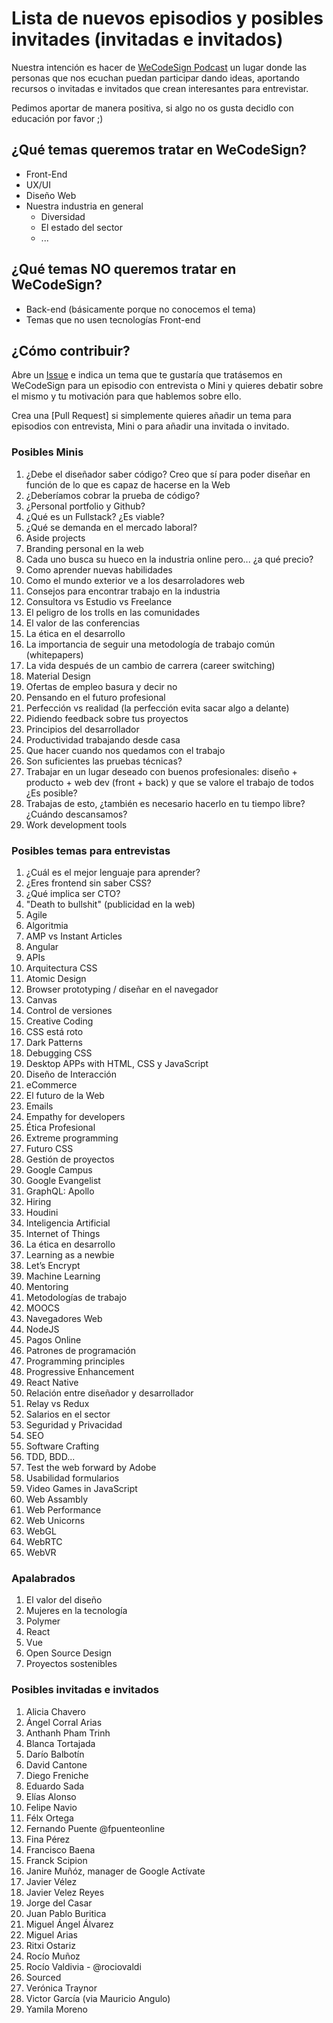# Lista de nuevos episodios y posibles invitades (invitadas e invitados)

Nuestra intención es hacer de [WeCodeSign Podcast](http://wecodesignpodcast.com/) un lugar donde las personas que nos ecuchan puedan participar dando ideas, aportando recursos o invitadas e invitados que crean interesantes para entrevistar.

Pedimos aportar de manera positiva, si algo no os gusta decidlo con educación por favor ;)

## ¿Qué temas queremos tratar en WeCodeSign?

+ Front-End
+ UX/UI
+ Diseño Web
+ Nuestra industria en general
  + Diversidad
  + El estado del sector
  + ... 

## ¿Qué temas NO queremos tratar en WeCodeSign?

+ Back-end (básicamente porque no conocemos el tema)
+ Temas que no usen tecnologías Front-end

## ¿Cómo contribuir?

Abre un [Issue](https://github.com/WeCodeSign/nuevos-episodios-e-invitades/issues) e indica un tema que te gustaría que tratásemos en WeCodeSign para un episodio con entrevista o Mini y quieres debatir sobre el mismo y tu motivación para que hablemos sobre ello.

Crea una [Pull Request] si simplemente quieres añadir un tema para episodios con entrevista, Mini o para añadir una invitada o invitado.

### Posibles Minis

1. ¿Debe el diseñador saber código? Creo que sí para poder diseñar en función de lo que es capaz de hacerse en la Web
1. ¿Deberíamos cobrar la prueba de código?
1. ¿Personal portfolio y Github?
1. ¿Qué es un Fullstack? ¿Es viable?
1. ¿Qué se demanda en el mercado laboral?
1. Aside projects
1. Branding personal en la web
1. Cada uno busca su hueco en la industria online pero... ¿a qué precio?
1. Como aprender nuevas habilidades
1. Como el mundo exterior ve a los desarroladores web
1. Consejos para encontrar trabajo en la industria
1. Consultora vs Estudio vs Freelance
1. El peligro de los trolls en las comunidades
1. El valor de las conferencias
1. La ética en el desarrollo
1. La importancia de seguir una metodología de trabajo común (whitepapers)
1. La vida después de un cambio de carrera (career switching)
1. Material Design
1. Ofertas de empleo basura y decir no
1. Pensando en el futuro profesional
1. Perfección vs realidad (la perfección evita sacar algo a delante)
1. Pidiendo feedback sobre tus proyectos
1. Principios del desarrollador
1. Productividad trabajando desde casa
1. Que hacer cuando nos quedamos con el trabajo
1. Son suficientes las pruebas técnicas?
1. Trabajar en un lugar deseado con buenos profesionales: diseño + producto + web dev (front + back) y que se valore el trabajo de todos ¿Es posible?
1. Trabajas de esto, ¿también es necesario hacerlo en tu tiempo libre? ¿Cuándo descansamos?
1. Work development tools

### Posibles temas para entrevistas

1. ¿Cuál es el mejor lenguaje para aprender?
1. ¿Eres frontend sin saber CSS?
1. ¿Qué implica ser CTO?
1. "Death to bullshit" (publicidad en la web)
1. Agile
1. Algoritmia
1. AMP vs Instant Articles
1. Angular
1. APIs
1. Arquitectura CSS
1. Atomic Design
1. Browser prototyping / diseñar en el navegador
1. Canvas
1. Control de versiones
1. Creative Coding
1. CSS está roto
1. Dark Patterns
1. Debugging CSS
1. Desktop APPs with HTML, CSS y JavaScript
1. Diseño de Interacción
1. eCommerce
1. El futuro de la Web
1. Emails
1. Empathy for developers
1. Ética Profesional
1. Extreme programming
1. Futuro CSS
1. Gestión de proyectos
1. Google Campus
1. Google Evangelist
1. GraphQL: Apollo
1. Hiring
1. Houdini
1. Inteligencia Artificial
1. Internet of Things
1. La ética en desarrollo
1. Learning as a newbie
1. Let’s Encrypt
1. Machine Learning
1. Mentoring
1. Metodologías de trabajo
1. MOOCS
1. Navegadores Web
1. NodeJS
1. Pagos Online
1. Patrones de programación
1. Programming principles
1. Progressive Enhancement
1. React Native
1. Relación entre diseñador y desarrollador
1. Relay vs Redux
1. Salarios en el sector
1. Seguridad y Privacidad
1. SEO
1. Software Crafting
1. TDD, BDD...
1. Test the web forward by Adobe
1. Usabilidad formularios
1. Video Games in JavaScript
1. Web Assambly
1. Web Performance
1. Web Unicorns
1. WebGL
1. WebRTC
1. WebVR


### Apalabrados

1. El valor del diseño
1. Mujeres en la tecnología
1. Polymer
1. React
1. Vue
1. Open Source Design
1. Proyectos sostenibles

### Posibles invitadas e invitados

1. Alicia Chavero
1. Ángel Corral Arias
1. Anthanh Pham Trinh
1. Blanca Tortajada
1. Darío Balbotín
1. David Cantone
1. Diego Freniche
1. Eduardo Sada
1. Elías Alonso
1. Felipe Navio
1. Félx Ortega
1. Fernando Puente @fpuenteonline
1. Fina Pérez
1. Francisco Baena
1. Franck Scipion
1. Janire Muñóz, manager de Google Actívate
1. Javier Vélez
1. Javier Velez Reyes
1. Jorge del Casar
1. Juan Pablo Buritica
1. Miguel Ángel Álvarez
1. Miguel Arias
1. Ritxi Ostariz
1. Rocío Muñoz
1. Rocío Valdivia - @rociovaldi
1. Sourced
1. Verónica Traynor
1. Victor García (via Mauricio Angulo)
1. Yamila Moreno